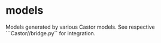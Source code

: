 # models

Models generated by various Castor models.
See respective ```Castor/<model>/bridge.py`` for integration.
